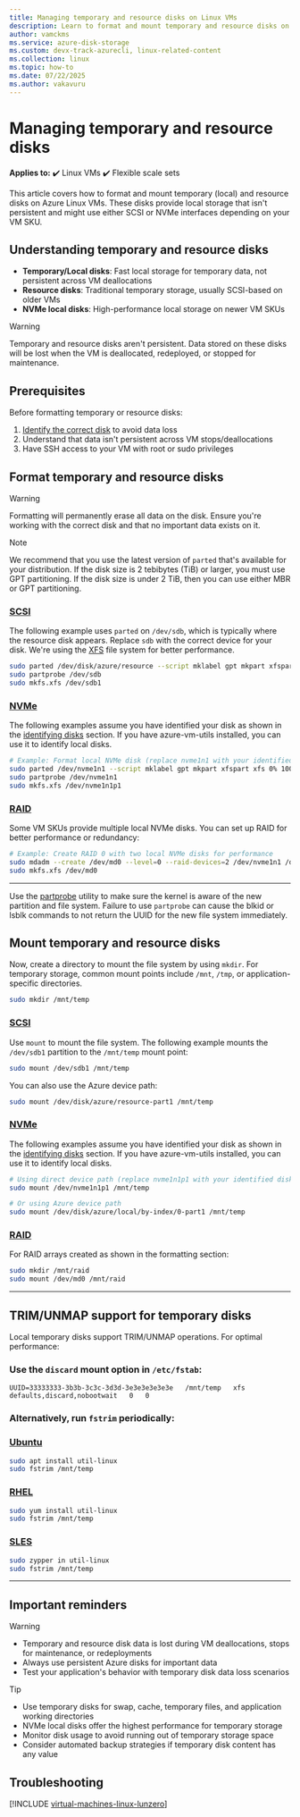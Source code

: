 ```yaml
---
title: Managing temporary and resource disks on Linux VMs
description: Learn to format and mount temporary and resource disks on Azure Linux VMs with both SCSI and NVMe interfaces
author: vamckms
ms.service: azure-disk-storage
ms.custom: devx-track-azurecli, linux-related-content
ms.collection: linux
ms.topic: how-to
ms.date: 07/22/2025
ms.author: vakavuru
---
```


# Managing temporary and resource disks

**Applies to:** :heavy_check_mark: Linux VMs :heavy_check_mark: Flexible scale sets 

This article covers how to format and mount temporary (local) and resource disks on Azure Linux VMs. These disks provide local storage that isn't persistent and might use either SCSI or NVMe interfaces depending on your VM SKU.

## Understanding temporary and resource disks

- **Temporary/Local disks**: Fast local storage for temporary data, not persistent across VM deallocations
- **Resource disks**: Traditional temporary storage, usually SCSI-based on older VMs
- **NVMe local disks**: High-performance local storage on newer VM SKUs

> [!WARNING]  
> Temporary and resource disks aren't persistent. Data stored on these disks will be lost when the VM is deallocated, redeployed, or stopped for maintenance.

## Prerequisites

Before formatting temporary or resource disks:

1. [Identify the correct disk](./add-disk.md#identifying-disks) to avoid data loss
2. Understand that data isn't persistent across VM stops/deallocations
3. Have SSH access to your VM with root or sudo privileges

## Format temporary and resource disks

> [!WARNING]
> Formatting will permanently erase all data on the disk. Ensure you're working with the correct disk and that no important data exists on it.

> [!NOTE]
> We recommend that you use the latest version of `parted` that's available for your distribution. If the disk size is 2 tebibytes (TiB) or larger, you must use GPT partitioning. If the disk size is under 2 TiB, then you can use either MBR or GPT partitioning.

### [SCSI](#tab/scsi)

The following example uses `parted` on `/dev/sdb`, which is typically where the resource disk appears. Replace `sdb` with the correct device for your disk. We're using the [XFS](https://xfs.wiki.kernel.org/) file system for better performance.

```bash
sudo parted /dev/disk/azure/resource --script mklabel gpt mkpart xfspart xfs 0% 100%  
sudo partprobe /dev/sdb
sudo mkfs.xfs /dev/sdb1
```

### [NVMe](#tab/nvme)

The following examples assume you have identified your disk as shown in the [identifying disks](./add-disk.md#identifying-disks) section. If you have azure-vm-utils installed, you can use it to identify local disks.

```bash
# Example: Format local NVMe disk (replace nvme1n1 with your identified disk)
sudo parted /dev/nvme1n1 --script mklabel gpt mkpart xfspart xfs 0% 100%
sudo partprobe /dev/nvme1n1
sudo mkfs.xfs /dev/nvme1n1p1
```

### [RAID](#tab/raid)

Some VM SKUs provide multiple local NVMe disks. You can set up RAID for better performance or redundancy:

```bash
# Example: Create RAID 0 with two local NVMe disks for performance
sudo mdadm --create /dev/md0 --level=0 --raid-devices=2 /dev/nvme1n1 /dev/nvme2n1
sudo mkfs.xfs /dev/md0
```

---

Use the [partprobe](https://linux.die.net/man/8/partprobe) utility to make sure the kernel is aware of the new partition and file system. Failure to use `partprobe` can cause the blkid or lsblk commands to not return the UUID for the new file system immediately.


## Mount temporary and resource disks

Now, create a directory to mount the file system by using `mkdir`. For temporary storage, common mount points include `/mnt`, `/tmp`, or application-specific directories.

```bash
sudo mkdir /mnt/temp
```

### [SCSI](#tab/scsi-mount)

Use `mount` to mount the file system. The following example mounts the `/dev/sdb1` partition to the `/mnt/temp` mount point:

```bash
sudo mount /dev/sdb1 /mnt/temp
```

You can also use the Azure device path:

```bash
sudo mount /dev/disk/azure/resource-part1 /mnt/temp
```

### [NVMe](#tab/nvme-mount)

The following examples assume you have identified your disk as shown in the [identifying disks](./add-disk.md#identifying-disks) section. If you have azure-vm-utils installed, you can use it to identify local disks.

```bash
# Using direct device path (replace nvme1n1p1 with your identified disk's partition)
sudo mount /dev/nvme1n1p1 /mnt/temp

# Or using Azure device path
sudo mount /dev/disk/azure/local/by-index/0-part1 /mnt/temp  
```

### [RAID](#tab/raid-mount)

For RAID arrays created as shown in the formatting section:

```bash
sudo mkdir /mnt/raid
sudo mount /dev/md0 /mnt/raid
```
---



## TRIM/UNMAP support for temporary disks

Local temporary disks support TRIM/UNMAP operations. For optimal performance:

### Use the `discard` mount option in `/etc/fstab`:

```
UUID=33333333-3b3b-3c3c-3d3d-3e3e3e3e3e3e   /mnt/temp   xfs   defaults,discard,nobootwait   0   0
```

### Alternatively, run `fstrim` periodically:

### [Ubuntu](#tab/ubuntu)

```bash
sudo apt install util-linux
sudo fstrim /mnt/temp
```

### [RHEL](#tab/rhel)

```bash
sudo yum install util-linux
sudo fstrim /mnt/temp
```

### [SLES](#tab/suse)

```bash
sudo zypper in util-linux
sudo fstrim /mnt/temp
```
---

## Important reminders

> [!WARNING]
> - Temporary and resource disk data is lost during VM deallocations, stops for maintenance, or redeployments
> - Always use persistent Azure disks for important data
> - Test your application's behavior with temporary disk data loss scenarios

> [!TIP]  
> - Use temporary disks for swap, cache, temporary files, and application working directories
> - NVMe local disks offer the highest performance for temporary storage
> - Monitor disk usage to avoid running out of temporary storage space
> - Consider automated backup strategies if temporary disk content has any value

## Troubleshooting

[!INCLUDE [virtual-machines-linux-lunzero](../includes/virtual-machines-linux-lunzero.md)]
